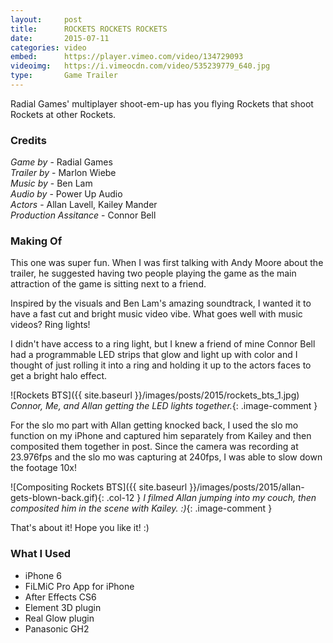 ```yaml
---
layout:     post
title:      ROCKETS ROCKETS ROCKETS
date:       2015-07-11
categories: video
embed:      https://player.vimeo.com/video/134729093
videoimg:   https://i.vimeocdn.com/video/535239779_640.jpg
type:       Game Trailer
---
```


Radial Games' multiplayer shoot-em-up has you flying Rockets that shoot Rockets at other Rockets.


### Credits
_Game by_ - Radial Games  
_Trailer by_ - Marlon Wiebe  
_Music by_ - Ben Lam  
_Audio by_ - Power Up Audio  
_Actors_ - Allan Lavell, Kailey Mander  
_Production Assitance_ - Connor Bell

### Making Of

This one was super fun.  When I was first talking with Andy Moore about the trailer, he suggested having two people playing the game as the main attraction of the game is sitting next to a friend.  

Inspired by the visuals and Ben Lam's amazing soundtrack, I wanted it to have a fast cut and bright music video vibe.  What goes well with music videos?  Ring lights!

I didn't have access to a ring light, but I knew a friend of mine Connor Bell had a programmable LED strips that glow and light up with color and I thought of just rolling it into a ring and holding it up to the actors faces to get a bright halo effect.

![Rockets BTS]({{ site.baseurl }}/images/posts/2015/rockets_bts_1.jpg)
_Connor, Me, and Allan getting the LED lights together._{: .image-comment }

For the slo mo part with Allan getting knocked back, I used the slo mo function on my iPhone and captured him separately from Kailey and then composited them together in post.  Since the camera was recording at 23.976fps and the slo mo was capturing at 240fps, I was able to slow down the footage 10x!

![Compositing Rockets BTS]({{ site.baseurl }}/images/posts/2015/allan-gets-blown-back.gif){: .col-12 }
_I filmed Allan jumping into my couch, then composited him in the scene with Kailey. :)_{: .image-comment }

That's about it!  Hope you like it! :)

### What I Used

 - iPhone 6
 - FiLMiC Pro App for iPhone
 - After Effects CS6
  - Element 3D plugin
  - Real Glow plugin
 - Panasonic GH2
